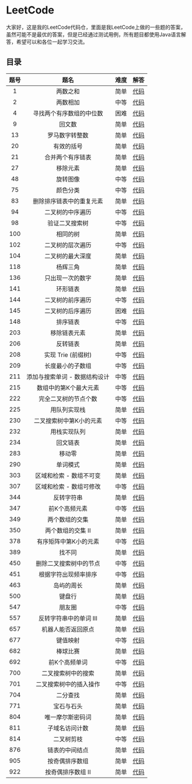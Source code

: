# LeetCode

大家好，这是我的LeetCode代码仓，里面是我LeetCode上做的一些题的答案，虽然可能不是最优的答案，但是已经通过测试用例，所有题目都使用Java语言解答，希望可以和各位一起学习交流。

## 目录 
| **题号** | **题名**  | **难度**  | **解答** | 
| :---: | :---: | :---: | :---: |
| 1 | 两数之和 | 简单 | [代码](https://github.com/yuzicheng1994/leetcode/blob/master/TwoSum/TwoSum.java) |
| 2 | 两数相加 | 中等 | [代码](https://github.com/yuzicheng1994/leetcode/blob/master/AddTwoNumbers/AddTwoNumbers.java) |
| 4 | 寻找两个有序数组的中位数 | 困难 | [代码](https://github.com/yuzicheng1994/leetcode/blob/master/MedianOfTwoSortedArrays/MedianOfTwoSortedArrays.java) |
| 9 | 回文数 | 简单 | [代码](https://github.com/yuzicheng1994/leetcode/blob/master/PalindromeNumber/PalindromeNumber.java) |
| 13 | 罗马数字转整数 | 简单 | [代码](https://github.com/yuzicheng1994/leetcode/blob/master/RomanToInteger/RomanToInteger.java) |
| 20 | 有效的括号 | 简单 | [代码](https://github.com/yuzicheng1994/leetcode/blob/master/ValidParentheses/ValidParentheses.java) |
| 21 | 合并两个有序链表 | 简单 | [代码](https://github.com/yuzicheng1994/leetcode/blob/master/MergeTwoSortedLists/MergeTwoSortedLists.java) |
| 27 | 移除元素 | 简单 | [代码](https://github.com/yuzicheng1994/leetcode/blob/master/RemoveElement/RemoveElement.java) |
| 48 | 旋转图像 | 中等 | [代码](https://github.com/yuzicheng1994/leetcode/blob/master/RotateImage/RotateImage.java) |
| 75 | 颜色分类 | 中等 | [代码](https://github.com/yuzicheng1994/leetcode/blob/master/SortColors/SortColors.java) |
| 83 | 删除排序链表中的重复元素 | 简单 | [代码](https://github.com/yuzicheng1994/leetcode/blob/master/RemoveDuplicatesfromSortedList/RemoveDuplicatesfromSortedList.java) |
| 94 | 二叉树的中序遍历 | 中等 | [代码](https://github.com/yuzicheng1994/leetcode/blob/master/BinaryTreeInorderTraversal/BinaryTreeInorderTraversal.java) |
| 98 | 验证二叉搜索树 | 中等 | [代码](https://github.com/yuzicheng1994/leetcode/blob/master/ValidateBinarySearchTree/ValidateBinarySearchTree.java) |
| 100 | 相同的树 | 简单 | [代码](https://github.com/yuzicheng1994/leetcode/blob/master/SameTree/SameTree.java) |
| 102 | 二叉树的层次遍历 | 中等 | [代码](https://github.com/yuzicheng1994/leetcode/blob/master/BinaryTreeLevelOrderTraversal/BinaryTreeLevelOrderTraversal.java) |
| 104 | 二叉树的最大深度 | 简单 | [代码](https://github.com/yuzicheng1994/leetcode/blob/master/MaximumDepthOfBinaryTree/MaximumDepthOfBinaryTree.java) |
| 118 | 杨辉三角 | 简单 | [代码](https://github.com/yuzicheng1994/leetcode/blob/master/PascalTriangle/PascalTriangle.java) |
| 136 |  只出现一次的数字 | 简单 | [代码](https://github.com/yuzicheng1994/leetcode/blob/master/SingleNumber/SingleNumber.java) |
| 141 | 环形链表 | 简单 | [代码](https://github.com/yuzicheng1994/leetcode/blob/master/LinkedListCycle/LinkedListCycle.java) |
| 144 | 二叉树的前序遍历 | 中等 | [代码](https://github.com/yuzicheng1994/leetcode/blob/master/BinaryTreePreorderTraversal/BinaryTreePreorderTraversal.java) |
| 145 | 二叉树的后序遍历 | 困难 | [代码](https://github.com/yuzicheng1994/leetcode/blob/master/BinaryTreePostorderTraversal/BinaryTreePostorderTraversal.java) |
| 148 | 排序链表 | 中等 | [代码](https://github.com/yuzicheng1994/leetcode/blob/master/SortList/SortList.java) |
| 203 | 移除链表元素 | 简单 | [代码](https://github.com/yuzicheng1994/leetcode/blob/master/RemoveLinkedListElements/RemoveLinkedListElements.java) |
| 206 | 反转链表 | 简单 | [代码](https://github.com/yuzicheng1994/leetcode/blob/master/ReverseLinkedList/ReverseLinkedList.java) |
| 208 | 实现 Trie (前缀树) | 中等 | [代码](https://github.com/yuzicheng1994/leetcode/blob/master/Trie/Trie.java) |
| 209 | 长度最小的子数组 | 中等 | [代码](https://github.com/yuzicheng1994/leetcode/blob/master/MinimumSizeSubarraySum/MinimumSizeSubarraySum.java) |
| 211 | 添加与搜索单词 - 数据结构设计 | 中等 | [代码](https://github.com/yuzicheng1994/leetcode/blob/master/WordDictionary/WordDictionary.java) |
| 215 | 数组中的第K个最大元素 | 中等 | [代码](https://github.com/yuzicheng1994/leetcode/blob/master/KthLargestElementInAnArray/KthLargestElementInAnArray.java) |
| 222 | 完全二叉树的节点个数 | 中等 | [代码](https://github.com/yuzicheng1994/leetcode/blob/master/CountCompleteTreeNodes/CountCompleteTreeNodes.java) |
| 225 | 用队列实现栈 | 简单 | [代码](https://github.com/yuzicheng1994/leetcode/blob/master/ImplementStackUsingQueues/ImplementStackUsingQueues.java) |
| 230 | 二叉搜索树中第K小的元素 | 中等 | [代码](https://github.com/yuzicheng1994/leetcode/blob/master/KthSmallestElementInABST/KthSmallestElementInABST.java) |
| 232 | 用栈实现队列 | 简单 | [代码](https://github.com/yuzicheng1994/leetcode/blob/master/ImplementQueueUsingStacks/ImplementQueueUsingStacks.java) |
| 234 | 回文链表 | 简单 | [代码](https://github.com/yuzicheng1994/leetcode/blob/master/PalindromeLinkedList/PalindromeLinkedList.java) |
| 283 | 移动零 | 简单 | [代码](https://github.com/yuzicheng1994/leetcode/blob/master/MoveZeroes/MoveZeroes.java) |
| 290 | 单词模式 | 简单 | [代码](https://github.com/yuzicheng1994/leetcode/blob/master/WordPattern/WordPattern.java) |
| 303 | 区域和检索 - 数组不可变 | 简单 | [代码](https://github.com/yuzicheng1994/leetcode/blob/master/NumArray_303/NumArray.java) |
| 307 | 区域和检索 - 数组可修改 | 中等 | [代码](https://github.com/yuzicheng1994/leetcode/blob/master/NumArray_307/NumArray.java) |
| 344 | 反转字符串 | 简单 | [代码](https://github.com/yuzicheng1994/leetcode/blob/master/ReverseString/ReverseString.java) |
| 347 | 前K个高频元素 | 中等 | [代码](https://github.com/yuzicheng1994/leetcode/blob/master/TopKFrequentElements/TopKFrequentElements.java) |
| 349 | 两个数组的交集 | 简单 | [代码](https://github.com/yuzicheng1994/leetcode/blob/master/IntersectionOfTwoArrays/IntersectionOfTwoArrays.java) |
| 350 | 两个数组的交集 II | 简单 | [代码](https://github.com/yuzicheng1994/leetcode/blob/master/IntersectionOfTwoArraysII/IntersectionOfTwoArraysII.java) |
| 378 | 有序矩阵中第K小的元素 | 中等 | [代码](https://github.com/yuzicheng1994/leetcode/blob/master/KthSmallestElementInASortedMatrix/KthSmallestElementInASortedMatrix.java) |
| 389 | 找不同 | 简单 | [代码](https://github.com/yuzicheng1994/leetcode/blob/master/FindTheDifference/FindTheDifference.java) |
| 450 | 删除二叉搜索树中的节点 | 中等 | [代码](https://github.com/yuzicheng1994/leetcode/blob/master/DeleteNodeInABST/DeleteNodeInABST.java) |
| 451 | 根据字符出现频率排序 | 中等 | [代码](https://github.com/yuzicheng1994/leetcode/blob/master/SortCharactersByFrequency/SortCharactersByFrequency.java) |
| 463 | 岛屿的周长 | 简单 | [代码](https://github.com/yuzicheng1994/leetcode/blob/master/IslandPerimeter/IslandPerimeter.java) |
| 500 | 键盘行 | 简单 | [代码](https://github.com/yuzicheng1994/leetcode/blob/master/KeyboardRow/KeyboardRow.java) |
| 547 | 朋友圈 | 中等 | [代码](https://github.com/yuzicheng1994/leetcode/blob/master/FriendCircles/FriendCircles.java) |
| 557 | 反转字符串中的单词 III | 简单 | [代码](https://github.com/yuzicheng1994/leetcode/blob/master/ReverseWordsinaStringIII/ReverseWordsinaStringIII.java) |
| 657 | 机器人能否返回原点 | 简单 | [代码](https://github.com/yuzicheng1994/leetcode/blob/master/RobotReturnToOrigin/RobotReturnToOrigin.java) |
| 677 | 键值映射 | 中等 | [代码](https://github.com/yuzicheng1994/leetcode/blob/master/MapSum/MapSum.java) |
| 682 | 棒球比赛 | 简单 | [代码](https://github.com/yuzicheng1994/leetcode/blob/master/BaseballGame/BaseballGame.java) |
| 692 | 前K个高频单词 | 中等 | [代码](https://github.com/yuzicheng1994/leetcode/blob/master/TopKFrequentWords/TopKFrequentWords.java) |
| 700 | 二叉搜索树中的搜索 | 简单 | [代码](https://github.com/yuzicheng1994/leetcode/blob/master/SearchInABinarySearchTree/SearchInABinarySearchTree.java) |
| 701 | 二叉搜索树中的插入操作 | 中等 | [代码](https://github.com/yuzicheng1994/leetcode/blob/master/InsertIntoABinarySearchTree/InsertIntoABinarySearchTree.java) |
| 704 | 二分查找 | 简单 | [代码](https://github.com/yuzicheng1994/leetcode/blob/master/BinarySearch/BinarySearch.java) |
| 771 | 宝石与石头 | 简单 | [代码](https://github.com/yuzicheng1994/leetcode/blob/master/JewelsAndStones/JewelsAndStones.java) |
| 804 | 唯一摩尔斯密码词 | 简单 | [代码](https://github.com/yuzicheng1994/leetcode/blob/master/UniqueMorseCodeWords/UniqueMorseCodeWords.java) |
| 811 | 子域名访问计数 | 简单 | [代码](https://github.com/yuzicheng1994/leetcode/blob/master/SubdomainVisitCount/SubdomainVisitCount.java) |
| 814 | 二叉树剪枝| 中等 | [代码](https://github.com/yuzicheng1994/LeetCode/blob/master/BinaryTreePruning/BinaryTreePruning.java) |
| 876 | 链表的中间结点 | 简单 | [代码](https://github.com/yuzicheng1994/leetcode/blob/master/MiddleOfTheLinkedList/MiddleOfTheLinkedList.java) |
| 905 | 按奇偶排序数组 | 简单 | [代码](https://github.com/yuzicheng1994/leetcode/blob/master/SortArrayByParity/SortArrayByParity.java) |
| 922 | 按奇偶排序数组 II | 简单 | [代码](https://github.com/yuzicheng1994/leetcode/blob/master/SortArrayByParityII/SortArrayByParityII.java) |
